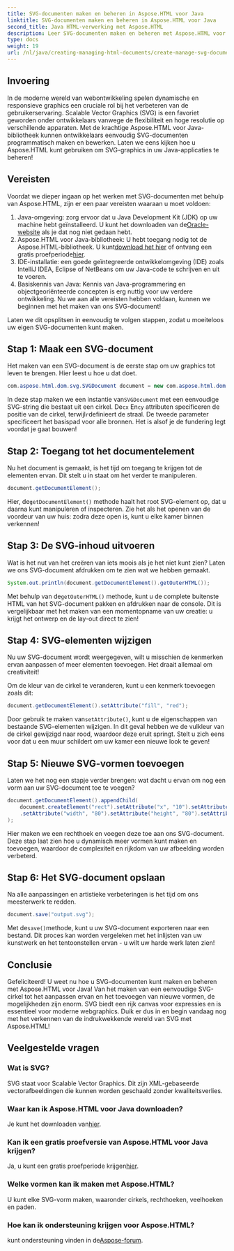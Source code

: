 ```yaml
---
title: SVG-documenten maken en beheren in Aspose.HTML voor Java
linktitle: SVG-documenten maken en beheren in Aspose.HTML voor Java
second_title: Java HTML-verwerking met Aspose.HTML
description: Leer SVG-documenten maken en beheren met Aspose.HTML voor Java! Deze uitgebreide gids behandelt alles van basiscreatie tot geavanceerde manipulatie.
type: docs
weight: 19
url: /nl/java/creating-managing-html-documents/create-manage-svg-documents/
---
```

## Invoering
In de moderne wereld van webontwikkeling spelen dynamische en responsieve graphics een cruciale rol bij het verbeteren van de gebruikerservaring. Scalable Vector Graphics (SVG) is een favoriet geworden onder ontwikkelaars vanwege de flexibiliteit en hoge resolutie op verschillende apparaten. Met de krachtige Aspose.HTML voor Java-bibliotheek kunnen ontwikkelaars eenvoudig SVG-documenten programmatisch maken en bewerken. Laten we eens kijken hoe u Aspose.HTML kunt gebruiken om SVG-graphics in uw Java-applicaties te beheren!
## Vereisten
Voordat we dieper ingaan op het werken met SVG-documenten met behulp van Aspose.HTML, zijn er een paar vereisten waaraan u moet voldoen:
1.  Java-omgeving: zorg ervoor dat u Java Development Kit (JDK) op uw machine hebt geïnstalleerd. U kunt het downloaden van de[Oracle-website](https://www.oracle.com/java/technologies/javase-jdk11-downloads.html) als je dat nog niet gedaan hebt.
2.  Aspose.HTML voor Java-bibliotheek: U hebt toegang nodig tot de Aspose.HTML-bibliotheek. U kunt[download het hier](https://releases.aspose.com/html/java/) of ontvang een gratis proefperiode[hier](https://releases.aspose.com/).
3. IDE-installatie: een goede geïntegreerde ontwikkelomgeving (IDE) zoals IntelliJ IDEA, Eclipse of NetBeans om uw Java-code te schrijven en uit te voeren.
4. Basiskennis van Java: Kennis van Java-programmering en objectgeoriënteerde concepten is erg nuttig voor uw verdere ontwikkeling.
Nu we aan alle vereisten hebben voldaan, kunnen we beginnen met het maken van ons SVG-document!

Laten we dit opsplitsen in eenvoudig te volgen stappen, zodat u moeiteloos uw eigen SVG-documenten kunt maken.
## Stap 1: Maak een SVG-document
Het maken van een SVG-document is de eerste stap om uw graphics tot leven te brengen. Hier leest u hoe u dat doet.

```java
com.aspose.html.dom.svg.SVGDocument document = new com.aspose.html.dom.svg.SVGDocument("<svg xmlns='http://www.w3.org/2000/svg'><circle cx='50' cy='50' r='40'/></svg>", ".");
```

 In deze stap maken we een instantie van`SVGDocument` met een eenvoudige SVG-string die bestaat uit een cirkel. De`cx` En`cy` attributen specificeren de positie van de cirkel, terwijl`r`definieert de straal. De tweede parameter specificeert het basispad voor alle bronnen. Het is alsof je de fundering legt voordat je gaat bouwen!
## Stap 2: Toegang tot het documentelement
Nu het document is gemaakt, is het tijd om toegang te krijgen tot de elementen ervan. Dit stelt u in staat om het verder te manipuleren.

```java
document.getDocumentElement();
```

 Hier, de`getDocumentElement()` methode haalt het root SVG-element op, dat u daarna kunt manipuleren of inspecteren. Zie het als het openen van de voordeur van uw huis: zodra deze open is, kunt u elke kamer binnen verkennen!
## Stap 3: De SVG-inhoud uitvoeren
Wat is het nut van het creëren van iets moois als je het niet kunt zien? Laten we ons SVG-document afdrukken om te zien wat we hebben gemaakt.

```java
System.out.println(document.getDocumentElement().getOuterHTML());
```

 Met behulp van de`getOuterHTML()` methode, kunt u de complete buitenste HTML van het SVG-document pakken en afdrukken naar de console. Dit is vergelijkbaar met het maken van een momentopname van uw creatie: u krijgt het ontwerp en de lay-out direct te zien!
## Stap 4: SVG-elementen wijzigen
Nu uw SVG-document wordt weergegeven, wilt u misschien de kenmerken ervan aanpassen of meer elementen toevoegen. Het draait allemaal om creativiteit!

Om de kleur van de cirkel te veranderen, kunt u een kenmerk toevoegen zoals dit:
```java
document.getDocumentElement().setAttribute("fill", "red");
```

 Door gebruik te maken van`setAttribute()`, kunt u de eigenschappen van bestaande SVG-elementen wijzigen. In dit geval hebben we de vulkleur van de cirkel gewijzigd naar rood, waardoor deze eruit springt. Stelt u zich eens voor dat u een muur schildert om uw kamer een nieuwe look te geven!
## Stap 5: Nieuwe SVG-vormen toevoegen
Laten we het nog een stapje verder brengen: wat dacht u ervan om nog een vorm aan uw SVG-document toe te voegen? 

```java
document.getDocumentElement().appendChild(
    document.createElement("rect").setAttribute("x", "10").setAttribute("y", "10")
    .setAttribute("width", "80").setAttribute("height", "80").setAttribute("fill", "blue")
);
```

Hier maken we een rechthoek en voegen deze toe aan ons SVG-document. Deze stap laat zien hoe u dynamisch meer vormen kunt maken en toevoegen, waardoor de complexiteit en rijkdom van uw afbeelding worden verbeterd.
## Stap 6: Het SVG-document opslaan
Na alle aanpassingen en artistieke verbeteringen is het tijd om ons meesterwerk te redden.

```java
document.save("output.svg");
```

 Met de`save()`methode, kunt u uw SVG-document exporteren naar een bestand. Dit proces kan worden vergeleken met het inlijsten van uw kunstwerk en het tentoonstellen ervan - u wilt uw harde werk laten zien!
## Conclusie
Gefeliciteerd! U weet nu hoe u SVG-documenten kunt maken en beheren met Aspose.HTML voor Java! Van het maken van een eenvoudige SVG-cirkel tot het aanpassen ervan en het toevoegen van nieuwe vormen, de mogelijkheden zijn enorm. SVG biedt een rijk canvas voor expressies en is essentieel voor moderne webgraphics. Duik er dus in en begin vandaag nog met het verkennen van de indrukwekkende wereld van SVG met Aspose.HTML!
## Veelgestelde vragen
### Wat is SVG?
SVG staat voor Scalable Vector Graphics. Dit zijn XML-gebaseerde vectorafbeeldingen die kunnen worden geschaald zonder kwaliteitsverlies.
### Waar kan ik Aspose.HTML voor Java downloaden?
 Je kunt het downloaden van[hier](https://releases.aspose.com/html/java/).
### Kan ik een gratis proefversie van Aspose.HTML voor Java krijgen?
 Ja, u kunt een gratis proefperiode krijgen[hier](https://releases.aspose.com/).
### Welke vormen kan ik maken met Aspose.HTML?
U kunt elke SVG-vorm maken, waaronder cirkels, rechthoeken, veelhoeken en paden.
### Hoe kan ik ondersteuning krijgen voor Aspose.HTML?
 kunt ondersteuning vinden in de[Aspose-forum](https://forum.aspose.com/c/html/29).